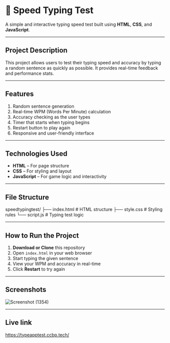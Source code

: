 # 🧠 Speed Typing Test

A simple and interactive typing speed test built using **HTML**, **CSS**, and **JavaScript**.

---

## Project Description

This project allows users to test their typing speed and accuracy by typing a random sentence as quickly as possible. It provides real-time feedback and performance stats.

---

## Features

1. Random sentence generation  
2. Real-time WPM (Words Per Minute) calculation  
3. Accuracy checking as the user types  
4. Timer that starts when typing begins  
5. Restart button to play again  
6. Responsive and user-friendly interface

---

## Technologies Used

- **HTML** – For page structure  
- **CSS** – For styling and layout  
- **JavaScript** – For game logic and interactivity

---

## File Structure

speedtypingtest/
├── index.html # HTML structure
├── style.css # Styling rules
└── script.js # Typing test logic

---

## How to Run the Project

1. **Download or Clone** this repository  
2. Open `index.html` in your web browser  
3. Start typing the given sentence  
4. View your WPM and accuracy in real-time  
5. Click **Restart** to try again

---

## Screenshots

![Screenshot (1354)](https://github.com/user-attachments/assets/66eb9ebd-2167-480f-bad4-23f299d42c07)

---

## Live link

https://typeapptest.ccbp.tech/
